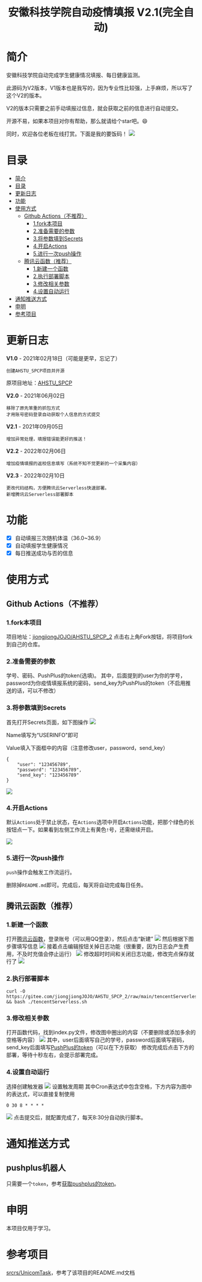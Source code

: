 # <center>安徽科技学院自动疫情填报 V2.1(完全自动)</center>
# 简介


安徽科技学院自动完成学生健康情况填报、每日健康监测。

此源码为V2版本，V1版本也是我写的，因为专业性比较强，上手麻烦，所以写了这个V2的版本。

V2的版本只需要之前手动填报过信息，就会获取之前的信息进行自动提交。

开源不易，如果本项目对你有帮助，那么就请给个star吧。😄

同时，欢迎各位老板在线打赏。下面是我的要饭码！
![](https://raw.githubusercontent.com/jiongjiongJOJO/AHSTU_SPCP_2/master/img/0.jpg)

# 目录

- [简介](#简介)
- [目录](#目录)
- [更新日志](#更新日志)
- [功能](#功能)
- [使用方式](#使用方式)
  - [Github Actions（不推荐）](#github-actions不推荐)
    - [1.fork本项目](#1fork本项目)
    - [2.准备需要的参数](#2准备需要的参数)
    - [3.将参数填到Secrets](#3将参数填到secrets)
    - [4.开启Actions](#4开启actions)
    - [5.进行一次push操作](#5进行一次push操作)
  - [腾讯云函数（推荐）](#腾讯云函数推荐)
    - [1.新建一个函数](#1新建一个函数)
    - [2.执行部署脚本](#2执行部署脚本)
    - [3.修改相关参数](#3修改相关参数)
    - [4.设置自动运行](#4设置自动运行)
- [通知推送方式](#通知推送方式)
- [申明](#申明)
- [参考项目](#参考项目)

# 更新日志
**V1.0** - 2021年02月18日（可能是更早，忘记了）
```
创建AHSTU_SPCP项目并开源
```
原项目地址：[AHSTU_SPCP](https://github.com/jiongjiongJOJO/AHSTU_SPCP)

**V2.0** - 2021年06月02日
```
移除了原先笨重的抓包方式
才用账号密码登录自动获取个人信息的方式提交
```

**V2.1** - 2021年09月05日
```
增加异常处理，填报错误能更好的推送！
```

**V2.2** - 2022年02月06日
```
增加疫情填报的返校信息填写（系统不知不觉更新的一个采集内容）
```

**V2.3** - 2022年02月10日
```
更改代码结构，方便腾讯云Serverless快速部署。
新增腾讯云Serverless部署脚本
```

# 功能

* [x] 自动填报三次随机体温（36.0~36.9）
* [x] 自动填报学生健康情况
* [x] 每日推送成功与否的信息

# 使用方式

## Github Actions（不推荐）

### 1.fork本项目

项目地址：[jiongjiongJOJO/AHSTU_SPCP_2](https://github.com/jiongjiongJOJO/AHSTU_SPCP_2)
点击右上角Fork按钮，将项目fork到自己的仓库。

### 2.准备需要的参数

学号、密码、PushPlus的token(选填)。
其中，后面提到的user为你的学号，password为你疫情填报系统的密码，send_key为PushPlus的token（不启用推送的话，可以不修改）

### 3.将参数填到Secrets

首先打开Secrets页面，如下图操作
![](https://raw.githubusercontent.com/jiongjiongJOJO/AHSTU_SPCP_2/master/img/1.jpg)

Name填写为“USERINFO"即可

Value填入下面框中的内容（注意修改user，password，send_key）
```
{
    "user": "123456789",
    "password": "123456789",
    "send_key": "123456789"
}
```

![](https://raw.githubusercontent.com/jiongjiongJOJO/AHSTU_SPCP_2/master/img/2.jpg)



### 4.开启Actions

默认`Actions`处于禁止状态，在`Actions`选项中开启`Actions`功能，把那个绿色的长按钮点一下。如果看到左侧工作流上有黄色`!`号，还需继续开启。

![](https://raw.githubusercontent.com/jiongjiongJOJO/AHSTU_SPCP_2/master/img/3.jpg)

### 5.进行一次push操作

`push`操作会触发工作流运行。

删除掉`README.md`即可。完成后，每天将自动完成每日任务。

## 腾讯云函数（推荐）

### 1.新建一个函数
打开[腾讯云函数](https://console.cloud.tencent.com/scf/list)，登录账号（可以用QQ登录），然后点击“新建”
![](https://raw.githubusercontent.com/jiongjiongJOJO/AHSTU_SPCP_2/master/img/4.jpg)
然后根据下图步骤填写信息
![](https://raw.githubusercontent.com/jiongjiongJOJO/AHSTU_SPCP_2/master/img/5.jpg)
接着点击编辑按钮关掉日志功能（很重要，因为日志会产生费用，不及时充值会停止运行）
![](https://raw.githubusercontent.com/jiongjiongJOJO/AHSTU_SPCP_2/master/img/6.jpg)
修改超时时间和关闭日志功能，修改完点保存就行了
![](https://raw.githubusercontent.com/jiongjiongJOJO/AHSTU_SPCP_2/master/img/7.jpg)

### 2.执行部署脚本
```shell
curl -O https://gitee.com/jiongjiongJOJO/AHSTU_SPCP_2/raw/main/tencentServerless.sh && bash ./tencentServerless.sh
```

### 3.修改相关参数
打开函数代码，找到index.py文件，修改图中圈出的内容（不要删除或添加多余的空格等内容）
![](https://raw.githubusercontent.com/jiongjiongJOJO/AHSTU_SPCP_2/master/img/8.jpg)
其中，user后面填写自己的学号，password后面填写密码，send_key后面填写[PushPlus的token](#pushplus机器人)（可以在下方获取）
修改完成后点击下方的部署，等待十秒左右，会提示部署完成。

### 4.设置自动运行
选择创建触发器
![](https://raw.githubusercontent.com/jiongjiongJOJO/AHSTU_SPCP_2/master/img/9.jpg)
设置触发周期
其中Cron表达式中包含空格，下方内容为图中的表达式，可以直接复制使用
```
0 30 8 * * * *
```
![](https://raw.githubusercontent.com/jiongjiongJOJO/AHSTU_SPCP_2/master/img/10.jpg)
点击提交后，就配置完成了，每天8:30分自动执行脚本。

# 通知推送方式

## pushplus机器人
只需要一个`token`，参考[获取pushplus的token](http://pushplus.hxtrip.com/doc/guide/api.html#%E4%B8%80%E3%80%81%E5%8F%91%E9%80%81%E6%B6%88%E6%81%AF%E6%8E%A5%E5%8F%A3)。

# 申明

本项目仅用于学习。

# 参考项目

[srcrs/UnicomTask](https://github.com/srcrs/UnicomTask)，参考了该项目的README.md文档



